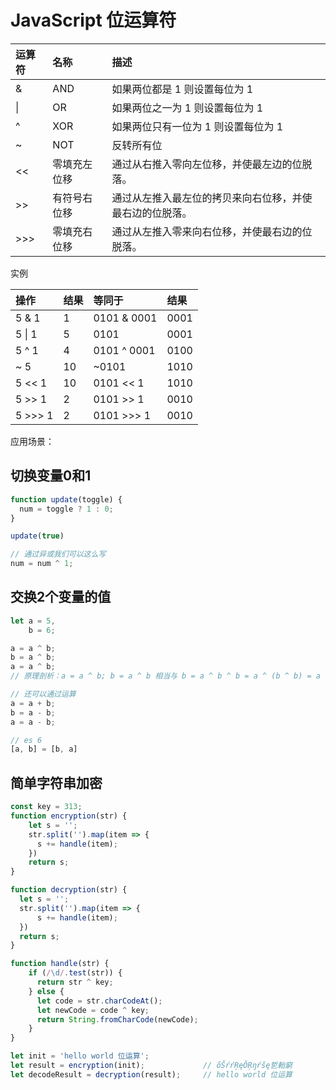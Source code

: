 # JavaScript 位运算符


|  运算符	| 名称	| 描述 |
| :-----| :---- | :---- | 
| &	| AND	| 如果两位都是 1 则设置每位为 1| 
| &#124;	| OR	| 如果两位之一为 1 则设置每位为 1| 
| ^	| XOR | 	如果两位只有一位为 1 则设置每位为 1| 
| ~	| NOT	| 反转所有位| 
| <<	| 零填充左位移	| 通过从右推入零向左位移，并使最左边的位脱落。| 
| >>	| 有符号右位移	| 通过从左推入最左位的拷贝来向右位移，并使最右边的位脱落。| 
| >>>	| 零填充右位移	| 通过从左推入零来向右位移，并使最右边的位脱落。| 

实例

| 操作 | 结果 |	等同于 |	结果 |
| :-----| :---- | :---- | :---- | 
| 5 & 1 |	1	| 0101 & 0001 |	0001 |
| 5 &#124; 1 |	5	| 0101 | 0001 |	0101 |
| 5 ^ 1 |	4	| 0101 ^ 0001 |	0100 |
| ~ 5 | 10 |	~0101	| 1010 |
| 5 << 1 |	10	| 0101 << 1 |	1010 |
| 5 >> 1 |	2	| 0101 >> 1 |	0010 |
| 5 >>> 1 |	2	| 0101 >>> 1 |	0010 |


应用场景：

## 切换变量0和1

```js
function update(toggle) {
  num = toggle ? 1 : 0;
}

update(true)

// 通过异或我们可以这么写
num = num ^ 1;
```

## 交换2个变量的值

```js
let a = 5,
    b = 6;

a = a ^ b;
b = a ^ b;
a = a ^ b;
// 原理剖析：a = a ^ b; b = a ^ b 相当与 b = a ^ b ^ b = a ^ (b ^ b) = a ^ 0 = a;

// 还可以通过运算
a = a + b;
b = a - b;
a = a - b;

// es 6
[a, b] = [b, a]
```

## 简单字符串加密

```js
const key = 313;
function encryption(str) {
    let s = '';
    str.split('').map(item => {
      s += handle(item);
    })
    return s;
}

function decryption(str) {
  let s = '';
  str.split('').map(item => {
      s += handle(item);
  })
  return s;
}

function handle(str) {
    if (/\d/.test(str)) {
      return str ^ key;
    } else {
      let code = str.charCodeAt();
      let newCode = code ^ key;
      return String.fromCharCode(newCode);
    }
}

let init = 'hello world 位运算';
let result = encryption(init);             // őŜŕŕŖęŎŖŋŕŝę乴軩窮
let decodeResult = decryption(result);     // hello world 位运算
```